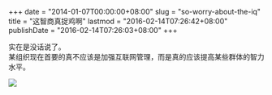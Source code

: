 +++
date = "2014-01-07T00:00:00+08:00"
slug = "so-worry-about-the-iq"
title = "这智商真捉鸡啊"
lastmod = "2016-02-14T07:26:42+08:00"
publishDate = "2016-02-14T07:26:03+08:00"
+++

实在是没话说了。  
某组织现在首要的真不应该是加强互联网管理，而是真的应该提高某些群体的智力水平。

![](http://7xqvtj.com1.z0.glb.clouddn.com/uploads/files/81/so-worry-about-iq.png?imageMogr/thumbnail/750x%3E)
